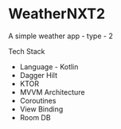 # WeatherNXT2
A simple weather app - type - 2

Tech Stack
- Language - Kotlin
- Dagger Hilt
- KTOR
- MVVM Architecture
- Coroutines
- View Binding
- Room DB
